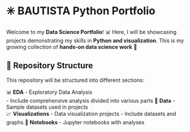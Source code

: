 # ✳️ BAUTISTA Python Portfolio

Welcome to my **Data Science Portfolio**! 📊 Here, I will be showcasing projects demonstrating my skills in **Python and visualization**. This is my growing collection of **hands-on data science work** 🌟 

## 📂 Repository Structure
This repository will be structured into different sections:

📊 **EDA** - Exploratory Data Analysis  
    - Include comprehensive analysis divided into various parts
📂 **Data** - Sample datasets used in projects  
📈 **Visualizations** - Data visualization projects
    - Include datasets and graphs
📓 **Notebooks** - Jupyter notebooks with analyses   
